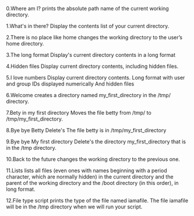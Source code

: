 0.Where am I?
prints the absolute path name of the current working directory.

1.What's in there?
Display the contents list of your current directory.

2.There is no place like home
changes the working directory to the user’s home directory.

3.The long format
Display's current directory contents in a long format

4.Hidden files
Display current directory contents, including hidden files.

5.I love numbers
Display current directory contents.
Long format
with user and group IDs displayed numerically
And hidden files

6.Welcome
creates a directory named my_first_directory in the /tmp/ directory.

7.Bety in my first directory
Moves the file betty from /tmp/ to /tmp/my_first_directory.

8.Bye bye Betty
Delete's The file betty is in /tmp/my_first_directory

9.Bye bye My first directory
Delete's the directory my_first_directory that is in the /tmp directory.

10.Back to the future
changes the working directory to the previous one.

11.Lists
lists all files (even ones with names beginning with a period character, which are normally hidden) in the current directory and the parent of the working directory and the /boot directory (in this order), in long format.

12.File type
script prints the type of the file named iamafile. The file iamafile will be in the /tmp directory when we will run your script.
